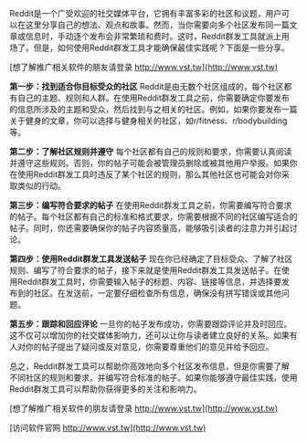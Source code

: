 Reddit是一个广受欢迎的社交媒体平台，它拥有丰富多彩的社区和议题，用户可以在这里分享自己的想法、观点和故事。然而，当你需要向多个社区发布同一篇文章或信息时，手动逐个发布会非常繁琐和费时。这时，Reddit群发工具就派上用场了。但是，如何使用Reddit群发工具才能确保最佳实践呢？下面是一些分享。

[想了解推广相关软件的朋友请登录 http://www.vst.tw](http://www.vst.tw)

**第一步：找到适合你目标受众的社区**
Reddit是由无数个社区组成的，每个社区都有自己的主题、规则和人群。在使用Reddit群发工具之前，你需要确定你要发布的信息所涉及的主题和受众，然后找到与之相关的社区。例如，如果你要发布一篇关于健身的文章，你可以选择与健身相关的社区，如r/fitness、r/bodybuilding等。

**第二步：了解社区规则并遵守**
每个社区都有自己的规则和要求，你需要认真阅读并遵守这些规则。否则，你的帖子可能会被管理员删除或被其他用户举报。如果你在使用Reddit群发工具时违反了某个社区的规则，那么其他社区也可能会对你采取类似的行动。

**第三步：编写符合要求的帖子**
在使用Reddit群发工具之前，你需要编写符合要求的帖子。每个社区都有自己的标准和格式要求，你需要根据不同的社区编写适合的帖子。同时，你还需要确保你的帖子内容质量高，能够吸引读者的注意力并引起讨论。

**第四步：使用Reddit群发工具发送帖子**
现在你已经确定了目标受众、了解了社区规则、编写了符合要求的帖子，接下来就是使用Reddit群发工具发送帖子。在使用Reddit群发工具时，你需要输入帖子的标题、内容、链接等信息，并选择要发布到的社区。在发送前，一定要仔细检查所有信息，确保没有拼写错误或其他问题。

**第五步：跟踪和回应评论**
一旦你的帖子发布成功，你需要跟踪评论并及时回应。这不仅可以增加你的社交媒体影响力，还可以让你与读者建立良好的关系。如果有人对你的帖子提出了疑问或反对意见，你需要尊重他们的意见并给予回应。

总之，Reddit群发工具可以帮助你高效地向多个社区发布信息，但是你需要了解不同社区的规则和要求，并编写符合标准的帖子。如果你能够遵守最佳实践，使用Reddit群发工具可以帮助你获得更多的关注和影响力。

[想了解推广相关软件的朋友请登录 http://www.vst.tw](http://www.vst.tw)


[访问软件官网 http://www.vst.tw](http://www.vst.tw)
